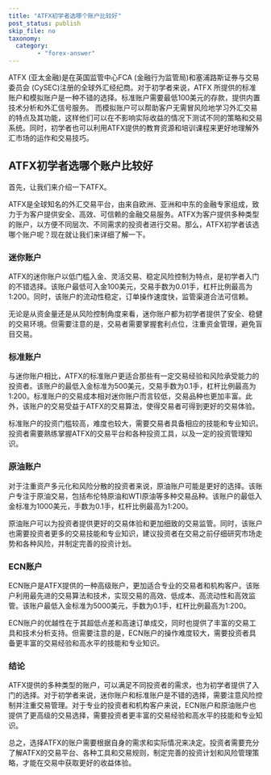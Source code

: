 ```yaml
---
title: "ATFX初学者选哪个账户比较好"
post_status: publish
skip_file: no
taxonomy:
  category:
        - "forex-answer"
---
```


ATFX (亚太金融)是在英国监管中心FCA (金融行为监管局)和塞浦路斯证券与交易委员会 (CySEC)注册的全球外汇经纪商。对于初学者来说，ATFX 所提供的标准账户和模拟账户是一种不错的选择。标准账户需要最低100美元的存款，提供内置技术分析和外汇信号服务。 而模拟账户可以帮助客户无需冒风险地学习外汇交易的特点及其功能，这样他们可以在不影响实际收益的情况下测试不同的策略和交易系统。同时，初学者也可以利用ATFX提供的教育资源和培训课程来更好地理解外汇市场的运作和交易技巧。

## ATFX初学者选哪个账户比较好

首先，让我们来介绍一下ATFX。

ATFX是全球知名的外汇交易平台，由来自欧洲、亚洲和中东的金融专家组成，致力于为客户提供安全、高效、可信赖的金融交易服务。ATFX为客户提供多种类型的账户，以方便不同层次、不同需求的投资者进行交易。那么，ATFX初学者该选哪个账户呢？现在就让我们来详细了解一下。

### 迷你账户

ATFX的迷你账户以低门槛入金、灵活交易、稳定风险控制为特点，是初学者入门的不错选择。该账户最低可入金100美元，交易手数为0.01手，杠杆比例最高为1:200。同时，该账户的流动性稳定，订单操作速度快，监管渠道合法可信赖。

无论是从资金量还是从风险控制角度来看，迷你账户都为初学者提供了安全、稳健的交易环境。但需要注意的是，交易者需要掌握套利点位，注重资金管理，避免盲目交易。

### 标准账户

与迷你账户相比，ATFX的标准账户更适合那些有一定交易经验和风险承受能力的投资者。该账户的最低入金标准为500美元，交易手数为0.1手，杠杆比例最高为1:200。标准账户的交易成本相对迷你账户而言较低，交易品种也更加丰富。此外，该账户的交易受益于ATFX的交易算法，使得交易者可得到更好的交易体验。

标准账户的投资门槛较高，难度也较大，需要交易者具备相应的技能和专业知识。投资者需要熟练掌握ATFX的交易平台和各种投资工具，以及一定的投资管理知识。

### 原油账户

对于注重资产多元化和风险分散的投资者来说，原油账户可能是更好的选择。该账户专注于原油交易，包括布伦特原油和WTI原油等多种交易品种。该账户的最低入金标准为1000美元，手数为0.1手，杠杆比例最高为1:200。

原油账户可以为投资者提供更好的交易体验和更加细致的交易监管。同时，该账户也需要投资者更多的交易技能和专业知识，建议投资者在交易之前仔细研究市场走势和各种风险，并制定完善的投资计划。

### ECN账户

ECN账户是ATFX提供的一种高级账户，更加适合专业的交易者和机构客户。该账户利用最先进的交易算法和技术，实现交易的高效、低成本、高流动性和高效监管。该账户最低入金标准为5000美元，手数为0.1手，杠杆比例最高为1:200。

ECN账户的优越性在于其超低点差和高速订单成交，同时也提供了丰富的交易工具和技术分析支持。但需要注意的是，ECN账户的操作难度较大，需要投资者具备更丰富的交易经验和高水平的技能和专业知识。

### 结论

ATFX提供的多种类型的账户，可以满足不同投资者的需求，也为初学者提供了入门的选择。对于初学者来说，迷你账户和标准账户是不错的选择，需要注意风险控制并注重交易管理。对于专业的投资者和机构客户来说，ECN账户和原油账户也提供了更高级的交易选择，需要投资者更丰富的交易经验和高水平的技能和专业知识。

总之，选择ATFX的账户需要根据自身的需求和实际情况来决定。投资者需要充分了解ATFX的交易平台、各种工具和交易规则，制定完善的投资计划和风险管理策略，才能在交易中获取更好的收益体验。